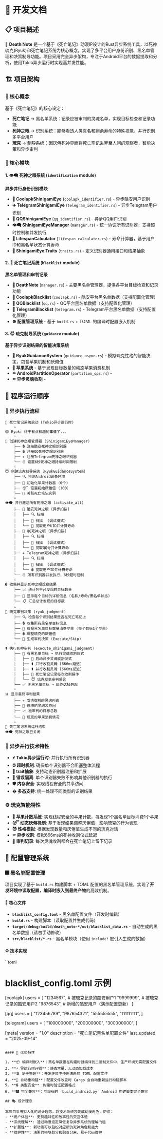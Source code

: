 # 🚀 开发文档

## 📋 项目概述

🔧 **Death Note** 是一个基于《死亡笔记》动漫IP设计的Rust异步系统工具，以死神琉克(Ryuk)和死亡笔记系统为核心概念，实现了多平台用户身份识别、黑名单管理和决策制导功能。项目采用完全异步架构，专注于Android平台的数据提取和分析，使用Tokio异步运行时实现高并发性能。

## 🏗️ 项目架构

### 🔑 核心概念

基于《死亡笔记》的核心设定：
- **死亡笔记** → 黑名单系统：记录应被审判的灵魂名单，实现目标检查和记录功能
- **死神之眼** → 识别系统：能够看透人类真名和剩余寿命的特殊视觉，并行识别多平台用户
- **琉克** → 制导系统：因厌倦死神界而将死亡笔记丢弃至人间的观察者，智能决策和异步审判

### 🎯 核心模块

#### 1. 👁️‍🗨️ **死神之眼系统** (`identification` module) 
**异步并行身份识别模块**

- **📱 CoolapkShinigamiEye** (`coolapk_identifier.rs`) - 异步酷安用户识别
- **✈️ TelegramShinigamiEye** (`telegram_identifier.rs`) - 异步Telegram用户识别
- **💬 QQShinigamiEye** (`qq_identifier.rs`) - 异步QQ用户识别
- **👁️‍🗨️ ShinigamiEyeManager** (`manager.rs`) - 统一协调所有识别器，支持超时控制和并发执行
- **📅 LifespanCalculator** (`lifespan_calculator.rs`) - 寿命计算器，基于用户ID和黑名单状态计算寿命
- **🔧 ShinigamiEye Traits** (`traits.rs`) - 定义识别器通用接口和结果抽象

#### 2. 📖 **死亡笔记系统** (`blacklist` module)
**黑名单管理和审判记录**

- **📖 DeathNote** (`manager.rs`) - 主要黑名单管理器，提供各平台目标检查和记录功能
- **📖 CoolapkBlacklist** (`coolapk.rs`) - 酷安平台黑名单数据（支持配置化管理）
- **📖 QQBlacklist** (`qq.rs`) - QQ平台黑名单数据（支持配置化管理）
- **📖 TelegramBlacklist** (`telegram.rs`) - Telegram平台黑名单数据（支持配置化管理）
- **⚙️ 配置管理系统** - 基于 `build.rs` + TOML 的编译时配置嵌入机制

#### 3. 😈 **琉克制导系统** (`guidance` module)
**基于异步识别结果的智能决策系统**

- **🧠 RyukGuidanceSystem** (`guidance_async.rs`) - 模拟琉克性格的智能决策，包含苹果机制和厌倦值
- **🍎 苹果系统** - 基于发现目标数量的动态苹果消费机制
- **⚰️ AndroidPartitionOperator** (`partition_ops.rs`) - 
- **⚰️ 异步灵魂收割** - 

## 🔄 程序运行顺序

### 🚀 异步执行流程

```
📓 死亡笔记系统启动 (Tokio异步运行时)
    ↓
😈 Ryuk: 终于有点有趣的事情了...
    ↓ 
🎯 创建死神之眼管理器 (ShinigamiEyeManager)
    ├── � 注册酷安死神之眼识别器
    ├── � 注册QQ死神之眼识别器  
    ├── ✈️ 注册Telegram死神之眼识别器
    └── ⏰ 设置6秒死神之眼持续时间限制
    ↓
😈 创建琉克制导系统 (RyukGuidanceSystem)
    ├── 🔍 检测Android设备环境
    ├── 🍎 初始化苹果计数器 (0个)
    ├── 😴 设置初始厌倦值 (100)
    └── 📖 关联死亡笔记实例
    ↓
👁️‍🗨️ 并行激活所有死神之眼 (activate_all)
    ├── 📱 酷安死神之眼 (异步扫描)
    │   ├── 🔍 扫描 
    │   ├── 🧪 扫描  (调试模式)
    │   └── 👤 提取用户UID并计算寿命
    ├── 💬 QQ死神之眼 (异步扫描)
    │   ├── 🔍 扫描 
    │   ├── 🧪 扫描  (调试模式)
    │   └── 👤 提取QQ号并计算寿命
    ├── ✈️ Telegram死神之眼 (异步扫描)
    │   ├── 🔍 扫描 
    │   ├── 🧪 扫描  (调试模式)
    │   └── � 提取用户ID并计算寿命
    └── ⏰ 所有识别器并发执行，6秒超时控制
    ↓
� 收集并显示死神之眼观察结果
    ├── 📈 统计各平台发现的目标数量
    ├── 👤 显示每个目标的详细信息 (名称/寿命/黑名单状态)
    └── 📋 汇总总计发现的目标数
    ↓
🧠 琉克审判决策 (ryuk_judgment)
    ├── 🔍 检查每个识别结果是否在死亡笔记上
    ├── � 收集所有黑名单目标信息
    ├── 🍎 根据黑名单目标数量消费苹果 (每个目标1个苹果)
    ├── � 调整琉克的厌倦值
    └── 🎯 生成审判决策 (Execute/Skip)
    ↓
⚰️ 执行死神审判 (execute_shinigami_judgment)
    ├── 🚨 有黑名单目标 → 执行灵魂收割仪式
    │   ├── 🔮 启动异步灵魂收割仪式
    │   ├── ⚰️ 并行收割灵魂 (666ms延迟)
    │   ├── ⚰️ 并行收割灵魂 (666ms延迟)
    │   ├── 📖 死亡笔记记录每次收割操作
    │   └── 😈 琉克发表审判感言
    └── ✅ 无黑名单目标 → 琉克选择旁观
    ↓
📊 显示最终审判结果
    ├── 💀 成功收割的灵魂列表
    ├── 💨 逃脱的灵魂及原因
    ├── 📈 被审判的目标总数
    └── 🍎 琉克的苹果消费情况
    ↓
📓 死亡笔记系统运行结束
👁️‍🗨️ 死神之眼已关闭
```

### 🌟 异步并行技术特性

- **⚡ Tokio异步运行时**: 并行执行所有识别器
- **⏰ 超时机制**: 确保单个识别器不会阻塞整体流程
- **🔧 trait抽象**: 支持动态识别器注册和扩展
- **💪 错误隔离**: 单个识别器失败不影响其他识别器的执行
- **🛡️ 内存安全**: 实现线程安全的共享访问
- **� 多态支持**: 统一处理不同类型的识别结果

### ⚙️ 琉克智能特性

- **🍎 苹果计数系统**: 实现线程安全的苹果计数，每发现1个黑名单目标消费1个苹果
- **😴 动态厌倦机制**: 基于发现结果调整厌倦值，影响琉克的行为表现
- **😈 性格模拟**: 根据发现数量和厌倦值生成不同的琉克对话
- **⚰️ 异步收割**: 模拟666ms的死神收割仪式延迟
- **📖 审判记录**: 每次灵魂收割都会在死亡笔记上留下记录

## 🔧 配置管理系统

### 🎆 黑名单配置管理

项目实现了基于 `build.rs` 构建脚本 + TOML 配置的黑名单管理系统，实现了**开发环境中读取配置，编译时嵌入到最终产物**的高效机制。

#### 📄 核心文件

- **`blacklist_config.toml`** - 黑名单配置文件（开发时编辑）
- **`build.rs`** - 构建脚本（读取配置并生成代码）
- **`target/debug/build/death_note-*/out/blacklist_data.rs`** - 自动生成的黑名单数据（请勿手动修改）
- **`src/blacklist/*.rs`** - 黑名单模块（使用 `include!` 宏引入生成的数据）

#### ⚙️ 技术实现

``toml
# blacklist_config.toml 示例
[coolapk]
users = [
    "1234567",  # 被琉克记录的酷安用户1
    "9999999",  # 被琉克记录的酷安用户2
    "9876543",  # 新增的酷安用户（演示配置更新）
]

[qq]
users = [
    "123456789",
    "987654321", 
    "555555555",
    "111111111",
]

[telegram]
users = [
    "100000000",
    "200000000",
    "300000000",
]

[meta]
version = "1.0"
description = "死亡笔记黑名单配置文件"
last_updated = "2025-09-14"
```

#### 🚀 优势特性

1. **📦 编译时嵌入**：黑名单数据在构建时就编译到二进制文件中，生产环境无需配置文件
2. **⚡ 零运行时开销**：静态常量，无动态加载成本
3. **🛠️ 便于管理**：开发环境中使用清晰的 TOML 配置文件
4. **🔄 自动重构建**：配置文件改变时 Cargo 会自动重新运行构建脚本
5. **🔒 类型安全**：构建时验证配置格式
6. **🎆 完全兼容**：与现有的 `build_android.py` Android 构建脚本完全兼容

## 🎭 设计理念

本项目采用拟人化的设计理念，将技术系统包装成动漫角色，使得：
- **用户体验**: 更具趣味性和故事性的交互体验
- **系统理解**: 通过动漫设定降低复杂异步系统的理解门槛
- **扩展性**: 新功能可以轻松对应新的死神角色和能力
- **维护性**: 清晰的模块划分和职责分离，易于代码维护